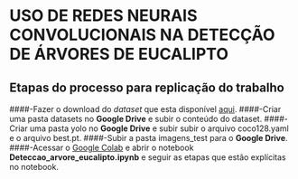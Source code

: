 # USO DE REDES NEURAIS CONVOLUCIONAIS NA DETECÇÃO DE ÁRVORES DE EUCALIPTO

## Etapas do processo para replicação do trabalho

####-Fazer o download do *dataset* que esta disponível [aqui](https://drive.google.com/drive/folders/1biDfTmUDVeTJwUiJo1lb-nJfGTsYUhNo?usp=sharing).
####-Criar uma pasta datasets no **Google Drive** e subir o conteúdo do dataset.
####-Criar uma pasta yolo no **Google Drive** e subir subir o arquivo coco128.yaml e o arquivo best.pt.
####-Subir a pasta imagens_test para o **Google Drive**.
####-Acessar o [Google Colab](https://colab.research.google.com/) e abrir o notebook **Deteccao_arvore_eucalipto.ipynb** e seguir as etapas que estão explícitas no notebook.
 
